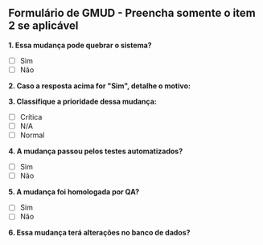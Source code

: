 ## Formulário de GMUD - Preencha somente o item 2 se aplicável

**1. Essa mudança pode quebrar o sistema?**
- [ ] Sim
- [ ] Não

**2. Caso a resposta acima for "Sim", detalhe o motivo:**

**3. Classifique a prioridade dessa mudança:**
- [ ] Crítica
- [ ] N/A
- [ ] Normal

**4. A mudança passou pelos testes automatizados?**
- [ ] Sim
- [ ] Não

**5. A mudança foi homologada por QA?**
- [ ] Sim
- [ ] Não

**6. Essa mudança terá alterações no banco de dados?**
<!-- MIGRATIONS_PLACEHOLDER -->